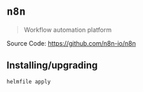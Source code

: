 # `n8n`

> Workflow automation platform

Source Code: https://github.com/n8n-io/n8n

## Installing/upgrading

```shell
helmfile apply
```
